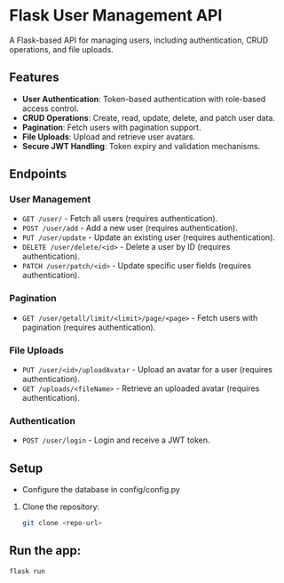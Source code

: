 # Flask User Management API

A Flask-based API for managing users, including authentication, CRUD operations, and file uploads.

## Features

- **User Authentication**: Token-based authentication with role-based access control.
- **CRUD Operations**: Create, read, update, delete, and patch user data.
- **Pagination**: Fetch users with pagination support.
- **File Uploads**: Upload and retrieve user avatars.
- **Secure JWT Handling**: Token expiry and validation mechanisms.

## Endpoints

### User Management

- `GET /user/` - Fetch all users (requires authentication).
- `POST /user/add` - Add a new user (requires authentication).
- `PUT /user/update` - Update an existing user (requires authentication).
- `DELETE /user/delete/<id>` - Delete a user by ID (requires authentication).
- `PATCH /user/patch/<id>` - Update specific user fields (requires authentication).

### Pagination

- `GET /user/getall/limit/<limit>/page/<page>` - Fetch users with pagination (requires authentication).

### File Uploads

- `PUT /user/<id>/uploadAvatar` - Upload an avatar for a user (requires authentication).
- `GET /uploads/<fileName>` - Retrieve an uploaded avatar (requires authentication).

### Authentication

- `POST /user/login` - Login and receive a JWT token.

## Setup

- Configure the database in config/config.py

1. Clone the repository:
   ```bash
   git clone <repo-url>
   ```

## Run the app:

```bash
flask run

```
